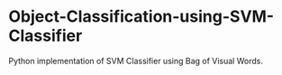 # Object-Classification-using-SVM-Classifier
Python implementation of SVM Classifier using Bag of Visual Words.
